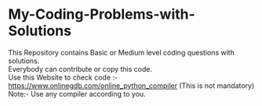 # My-Coding-Problems-with-Solutions
This Repository contains Basic or Medium level coding questions with solutions.
</br>
Everybody can contribute or copy this code.
</br>
Use this Website to check code :- 
</br>
https://www.onlinegdb.com/online_python_compiler
 (This is not mandatory)
</br>
Note:- Use any compiler according to you.
